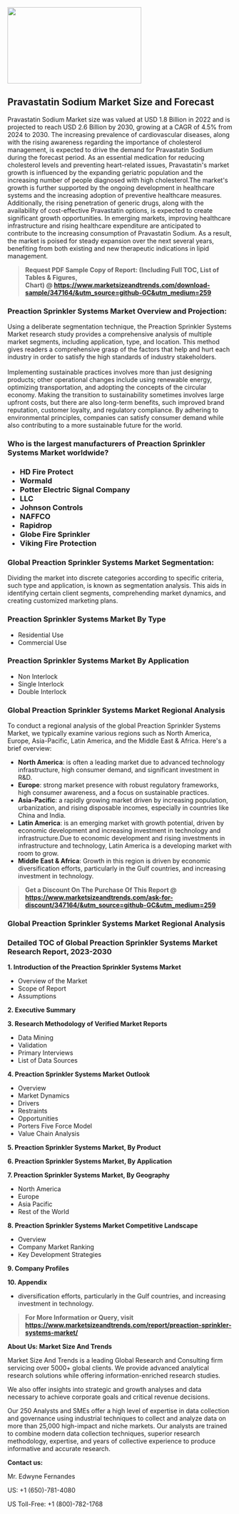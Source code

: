 <p><img class="alignnone size-medium wp-image-20088" src="https://ffe5etoiles.com/wp-content/uploads/2024/12/MST1-300x171.png" alt="" width="300" height="171" /></p><h2>Pravastatin Sodium Market Size and Forecast</h2><p>Pravastatin Sodium Market size was valued at USD 1.8 Billion in 2022 and is projected to reach USD 2.6 Billion by 2030, growing at a CAGR of 4.5% from 2024 to 2030. The increasing prevalence of cardiovascular diseases, along with the rising awareness regarding the importance of cholesterol management, is expected to drive the demand for Pravastatin Sodium during the forecast period. As an essential medication for reducing cholesterol levels and preventing heart-related issues, Pravastatin's market growth is influenced by the expanding geriatric population and the increasing number of people diagnosed with high cholesterol.The market's growth is further supported by the ongoing development in healthcare systems and the increasing adoption of preventive healthcare measures. Additionally, the rising penetration of generic drugs, along with the availability of cost-effective Pravastatin options, is expected to create significant growth opportunities. In emerging markets, improving healthcare infrastructure and rising healthcare expenditure are anticipated to contribute to the increasing consumption of Pravastatin Sodium. As a result, the market is poised for steady expansion over the next several years, benefiting from both existing and new therapeutic indications in lipid management.</p></p><blockquote id="" class=""><strong>Request PDF Sample Copy of Report: (Including Full TOC, List of Tables &amp; Figures, Chart)&nbsp;@&nbsp;<strong><a href="https://www.marketsizeandtrends.com/download-sample/347164/&utm_source=github-GC&utm_medium=259" target="_blank">https://www.marketsizeandtrends.com/download-sample/347164/&utm_source=github-GC&utm_medium=259</a></strong></strong></blockquote><h3 id="" class="">Preaction Sprinkler Systems Market&nbsp;Overview and Projection:</h3><p id="" class="">Using a deliberate segmentation technique, the Preaction Sprinkler Systems Market research study provides a comprehensive analysis of multiple market segments, including application, type, and location. This method gives readers a comprehensive grasp of the factors that help and hurt each industry in order to satisfy the high standards of industry stakeholders. <br /> <br />Implementing sustainable practices involves more than just designing products; other operational changes include using renewable energy, optimizing transportation, and adopting the concepts of the circular economy. Making the transition to sustainability sometimes involves large upfront costs, but there are also long-term benefits, such improved brand reputation, customer loyalty, and regulatory compliance. By adhering to environmental principles, companies can satisfy consumer demand while also contributing to a more sustainable future for the world.</p><h3 id="" class="">Who is the largest manufacturers of&nbsp;Preaction Sprinkler Systems Market worldwide?</h3><h3 class=""><p><ul><li>HD Fire Protect </li><li> Wormald </li><li> Potter Electric Signal Company </li><li> LLC </li><li> Johnson Controls </li><li> NAFFCO </li><li> Rapidrop </li><li> Globe Fire Sprinkler </li><li> Viking Fire Protection</li></ul></p></h3><h3 id="" class="">Global&nbsp;Preaction Sprinkler Systems Market Segmentation:</h3><p id="" class="">Dividing the market into discrete categories according to specific criteria, such type and application, is known as segmentation analysis. This aids in identifying certain client segments, comprehending market dynamics, and creating customized marketing plans.</p><h3 id="" class="">Preaction Sprinkler Systems Market&nbsp;By Type</h3><p><p><ul><li>Residential Use</li><li> Commercial Use</p></li></ul></p></p><h3 id="" class="">Preaction Sprinkler Systems Market&nbsp;By Application</h3><p class=""><p><ul><li>Non Interlock</li><li> Single Interlock</li><li> Double Interlock</li></ul></p></p><h3 id="" class="">Global Preaction Sprinkler Systems Market Regional Analysis</h3><p id="" class="">To conduct a regional analysis of the global Preaction Sprinkler Systems Market, we typically examine various regions such as North America, Europe, Asia-Pacific, Latin America, and the Middle East &amp; Africa. Here's a brief overview:</p><ul><li><strong>North America</strong>: is often a leading market due to advanced technology infrastructure, high consumer demand, and significant investment in R&amp;D.</li><li><strong>Europe</strong>: strong market presence with robust regulatory frameworks, high consumer awareness, and a focus on sustainable practices.</li><li><strong>Asia-Pacific</strong>: a rapidly growing market driven by increasing population, urbanization, and rising disposable incomes, especially in countries like China and India.</li><li><strong>Latin America</strong>: is an emerging market with growth potential, driven by economic development and increasing investment in technology and infrastructure.Due to economic development and rising investments in infrastructure and technology, Latin America is a developing market with room to grow.</li><li><strong>Middle East &amp; Africa</strong>: Growth in this region is driven by economic diversification efforts, particularly in the Gulf countries, and increasing investment in technology.</li></ul><blockquote id="" class=""><strong>Get a Discount On The Purchase Of This Report @ <strong><a href="https://www.marketsizeandtrends.com/ask-for-discount/347164/&utm_source=github-GC&utm_medium=259" target="_blank">https://www.marketsizeandtrends.com/ask-for-discount/347164/&utm_source=github-GC&utm_medium=259</a></strong></strong></blockquote><h3 id="" class="">Global Preaction Sprinkler Systems Market Regional Analysis</h3><h3 id="" class="">Detailed TOC of Global Preaction Sprinkler Systems Market Research Report, 2023-2030</h3><p id="" class=""><strong>1. Introduction of the Preaction Sprinkler Systems Market</strong></p><ul><li>Overview of the Market</li><li>Scope of Report</li><li>Assumptions</li></ul><p id="" class=""><strong>2. Executive Summary</strong></p><p id="" class=""><strong>3. Research Methodology of Verified Market Reports</strong></p><ul><li>Data Mining</li><li>Validation</li><li>Primary Interviews</li><li>List of Data Sources</li></ul><p id="" class=""><strong>4. Preaction Sprinkler Systems Market Outlook</strong></p><ul><li>Overview</li><li>Market Dynamics</li><li>Drivers</li><li>Restraints</li><li>Opportunities</li><li>Porters Five Force Model</li><li>Value Chain Analysis</li></ul><p id="" class=""><strong>5. Preaction Sprinkler Systems Market, By Product</strong></p><p id="" class=""><strong>6. Preaction Sprinkler Systems Market, By Application</strong></p><p id="" class=""><strong>7. Preaction Sprinkler Systems Market, By Geography</strong></p><ul><li>North America</li><li>Europe</li><li>Asia Pacific</li><li>Rest of the World</li></ul><p id="" class=""><strong>8. Preaction Sprinkler Systems Market Competitive Landscape</strong></p><ul><li>Overview</li><li>Company Market Ranking</li><li>Key Development Strategies</li></ul><p id="" class=""><strong>9. Company Profiles</strong></p><p id="" class=""><strong>10. Appendix</strong></p><ul><li>diversification efforts, particularly in the Gulf countries, and increasing investment in technology.</li></ul><blockquote id="" class=""><strong>For More Information or Query, visit <strong><strong><a href="https://www.marketsizeandtrends.com/report/preaction-sprinkler-systems-market/" target="_blank">https://www.marketsizeandtrends.com/report/preaction-sprinkler-systems-market/</a></strong></strong></strong></blockquote><p id="" class=""><strong>About Us: Market Size And Trends</strong></p><p id="" class="">Market Size And Trends is a leading Global Research and Consulting firm servicing over 5000+ global clients. We provide advanced analytical research solutions while offering information-enriched research studies.</p><p id="" class="">We also offer insights into strategic and growth analyses and data necessary to achieve corporate goals and critical revenue decisions.</p><p id="" class="">Our 250 Analysts and SMEs offer a high level of expertise in data collection and governance using industrial techniques to collect and analyze data on more than 25,000 high-impact and niche markets. Our analysts are trained to combine modern data collection techniques, superior research methodology, expertise, and years of collective experience to produce informative and accurate research.</p><p id="" class=""><strong>Contact us:</strong></p><p id="" class="">Mr. Edwyne Fernandes</p><p id="" class="">US: +1 (650)-781-4080</p><p id="" class="">US Toll-Free: +1 (800)-782-1768</p>
